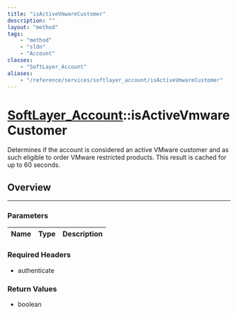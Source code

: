 ```yaml
---
title: "isActiveVmwareCustomer"
description: ""
layout: "method"
tags:
    - "method"
    - "sldn"
    - "Account"
classes:
    - "SoftLayer_Account"
aliases:
    - "/reference/services/softlayer_account/isActiveVmwareCustomer"
---
```

# [SoftLayer_Account](/reference/services/SoftLayer_Account)::isActiveVmwareCustomer

Determines if the account is considered an active VMware customer and as such eligible to order VMware restricted products. This result is cached for up to 60 seconds. 


## Overview 


-----

### Parameters 
|Name | Type | Description |
| --- | --- | --- |


### Required Headers
* authenticate


### Return Values
* boolean




